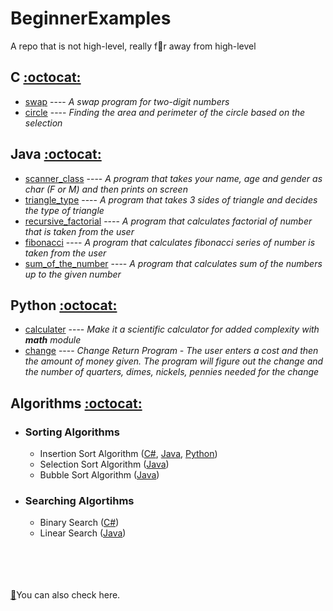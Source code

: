 # BeginnerExamples
A repo that is not high-level, really f:mag_right:r away from high-level

## C [:octocat:](https://github.com/sucremad/BeginnerExamples/tree/main/BeginnerExamples/C)
* [swap](https://github.com/sucremad/BeginnerExamples/blob/main/BeginnerExamples/C/swap.c) ---- _A swap program for two-digit numbers_
* [circle](https://github.com/sucremad/BeginnerExamples/blob/main/BeginnerExamples/C/circle.c) ---- _Finding the area and perimeter of the circle based on the selection_

## Java [:octocat:](https://github.com/sucremad/BeginnerExamples/tree/main/BeginnerExamples/Java)
* [scanner_class](https://github.com/sucremad/BeginnerExamples/blob/main/BeginnerExamples/Java/scanner_class.java) ---- _A program that takes your name, age and gender as char (F or M) and then prints on screen_
* [triangle_type](https://github.com/sucremad/BeginnerExamples/blob/main/BeginnerExamples/Java/triangle_type.java) ---- _A program that takes 3 sides of triangle and decides the type of triangle_
* [recursive_factorial](https://github.com/sucremad/BeginnerExamples/blob/main/BeginnerExamples/Java/recursive_factorial.java) ---- _A program that calculates factorial of number that is taken from the user_
* [fibonacci](https://github.com/sucremad/BeginnerExamples/blob/main/BeginnerExamples/Java/fibonacci.java) ---- _A program that calculates fibonacci series of number is taken from the user_
* [sum_of_the_number](https://github.com/sucremad/BeginnerExamples/blob/main/BeginnerExamples/Java/sum_of_the_numbers.java) ---- _A program that calculates sum of the numbers up to the given number_

## Python [:octocat:](https://github.com/sucremad/BeginnerExamples/tree/main/BeginnerExamples/Python)
* [calculater](https://github.com/sucremad/BeginnerExamples/blob/main/BeginnerExamples/Python/calculater.py) ---- _Make it a scientific calculator for added complexity with **math** module_
* [change](https://github.com/sucremad/BeginnerExamples/blob/main/BeginnerExamples/Python/change_return_program.py) ---- _Change Return Program - The user enters a cost and then the amount of money given. The program will figure out the  change and the number of quarters, dimes, nickels, pennies needed for the change_

## Algorithms [:octocat:](https://github.com/sucremad/BeginnerExamples/tree/main/BeginnerExamples/Algorithms)
- ###  Sorting Algorithms 
  - Insertion Sort Algorithm ([C#](https://github.com/sucremad/BeginnerExamples/blob/main/BeginnerExamples/Algorithms/SortingAlg/insertion.cs), [Java](https://github.com/sucremad/BeginnerExamples/blob/main/BeginnerExamples/Algorithms/SortingAlg/insert.java), [Python](https://github.com/sucremad/BeginnerExamples/blob/main/BeginnerExamples/Algorithms/SortingAlg/insertion_sort.py))
  - Selection Sort Algorithm ([Java](https://github.com/sucremad/BeginnerExamples/blob/main/BeginnerExamples/Algorithms/SortingAlg/selection.java))
  - Bubble Sort Algorithm ([Java](https://github.com/sucremad/BeginnerExamples/blob/main/BeginnerExamples/Algorithms/SortingAlg/bubble_sort.java))
  
- ### Searching Algortihms
  - Binary Search ([C#](https://github.com/sucremad/BeginnerExamples/blob/main/BeginnerExamples/Algorithms/SearchingAlg/binarySearch.cs))
  - Linear Search ([Java](https://github.com/sucremad/BeginnerExamples/blob/main/BeginnerExamples/Algorithms/SearchingAlg/linearSearch.java))
  
  <br/>
  <br/>
  <br/>
  <br/>
[:link:](https://github.com/BilgisayarKavramlari/Programlamaya-Giris)You can also check here.
